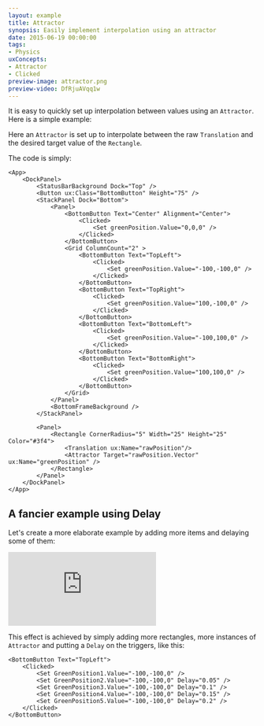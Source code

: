 ```yaml
---
layout: example
title: Attractor
synopsis: Easily implement interpolation using an attractor
date: 2015-06-19 00:00:00
tags:
- Physics
uxConcepts:
- Attractor
- Clicked
preview-image: attractor.png
preview-video: DfRjuAVqq1w
---
```

It is easy to quickly set up interpolation between values using an `Attractor`. Here is a simple example:

Here an `Attractor` is set up to interpolate between the raw `Translation` and the desired target value of the `Rectangle`.

The code is simply:

<!-- snippet-begin:code/MainView.ux:AppUX -->

```
<App>
    <DockPanel>
        <StatusBarBackground Dock="Top" />
        <Button ux:Class="BottomButton" Height="75" />
        <StackPanel Dock="Bottom">
            <Panel>
                <BottomButton Text="Center" Alignment="Center">
                    <Clicked>
                        <Set greenPosition.Value="0,0,0" />
                    </Clicked>
                </BottomButton>
                <Grid ColumnCount="2" >
                    <BottomButton Text="TopLeft">
                        <Clicked>
                            <Set greenPosition.Value="-100,-100,0" />
                        </Clicked>
                    </BottomButton>
                    <BottomButton Text="TopRight">
                        <Clicked>
                            <Set greenPosition.Value="100,-100,0" />
                        </Clicked>
                    </BottomButton>
                    <BottomButton Text="BottomLeft">
                        <Clicked>
                            <Set greenPosition.Value="-100,100,0" />
                        </Clicked>
                    </BottomButton>
                    <BottomButton Text="BottomRight">
                        <Clicked>
                            <Set greenPosition.Value="100,100,0" />
                        </Clicked>
                    </BottomButton>
                </Grid>
            </Panel>
            <BottomFrameBackground />
        </StackPanel>

        <Panel>
            <Rectangle CornerRadius="5" Width="25" Height="25" Color="#3f4">
                <Translation ux:Name="rawPosition"/>
                <Attractor Target="rawPosition.Vector" ux:Name="greenPosition" />
            </Rectangle>
        </Panel>
    </DockPanel>
</App>
```

<!-- snippet-end -->

## A fancier example using Delay

Let's create a more elaborate example by adding more items and delaying some of them:

<div class="embed-responsive embed-responsive-16by9">
  <iframe class="embed-responsive-item" src="https://www.youtube.com/embed/OdVUsVf3zrY?mute=1&loop=1&rel=0&controls=0&showinfo=0&autohide=1" frameborder="0" allow="autoplay"></iframe>
</div>

This effect is achieved by simply adding more rectangles, more instances of `Attractor` and putting a `Delay` on the triggers, like this:

<!-- snippet-begin:code/MainView.ux:MoreRectangles -->

```
<BottomButton Text="TopLeft">
    <Clicked>
        <Set GreenPosition1.Value="-100,-100,0" />
        <Set GreenPosition2.Value="-100,-100,0" Delay="0.05" />
        <Set GreenPosition3.Value="-100,-100,0" Delay="0.1" />
        <Set GreenPosition4.Value="-100,-100,0" Delay="0.15" />
        <Set GreenPosition5.Value="-100,-100,0" Delay="0.2" />
    </Clicked>
</BottomButton>
```

<!-- snippet-end -->
